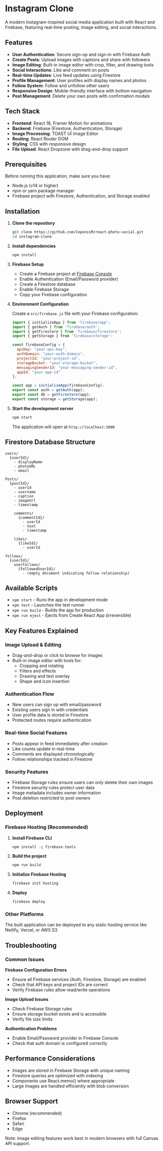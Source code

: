 # Instagram Clone

A modern Instagram-inspired social media application built with React and Firebase, featuring real-time posting, image editing, and social interactions.

## Features

- **User Authentication**: Secure sign-up and sign-in with Firebase Auth
- **Create Posts**: Upload images with captions and share with followers
- **Image Editing**: Built-in image editor with crop, filter, and drawing tools
- **Social Interactions**: Like and comment on posts
- **Real-time Updates**: Live feed updates using Firestore
- **Profile Management**: User profiles with display names and photos
- **Follow System**: Follow and unfollow other users
- **Responsive Design**: Mobile-friendly interface with bottom navigation
- **Post Management**: Delete your own posts with confirmation modals

## Tech Stack

- **Frontend**: React 18, Framer Motion for animations
- **Backend**: Firebase (Firestore, Authentication, Storage)
- **Image Processing**: TOAST UI Image Editor
- **Routing**: React Router DOM
- **Styling**: CSS with responsive design
- **File Upload**: React Dropzone with drag-and-drop support

## Prerequisites

Before running this application, make sure you have:

- Node.js (v14 or higher)
- npm or yarn package manager
- Firebase project with Firestore, Authentication, and Storage enabled

## Installation

1. **Clone the repository**
   ```bash
   git clone https://github.com/CeponisM/react-photo-social.git
   cd instagram-clone
   ```

2. **Install dependencies**
   ```bash
   npm install
   ```

3. **Firebase Setup**
   - Create a Firebase project at [Firebase Console](https://console.firebase.google.com)
   - Enable Authentication (Email/Password provider)
   - Create a Firestore database
   - Enable Firebase Storage
   - Copy your Firebase configuration

4. **Environment Configuration**
   
   Create a `src/firebase.js` file with your Firebase configuration:
   ```javascript
   import { initializeApp } from 'firebase/app';
   import { getAuth } from 'firebase/auth';
   import { getFirestore } from 'firebase/firestore';
   import { getStorage } from 'firebase/storage';

   const firebaseConfig = {
     apiKey: "your-api-key",
     authDomain: "your-auth-domain",
     projectId: "your-project-id",
     storageBucket: "your-storage-bucket",
     messagingSenderId: "your-messaging-sender-id",
     appId: "your-app-id"
   };

   const app = initializeApp(firebaseConfig);
   export const auth = getAuth(app);
   export const db = getFirestore(app);
   export const storage = getStorage(app);
   ```

5. **Start the development server**
   ```bash
   npm start
   ```

   The application will open at `http://localhost:3000`

## Firestore Database Structure

```
users/
  {userId}/
    - displayName
    - photoURL
    - email

Posts/
  {postId}/
    - userId
    - username
    - caption
    - imageUrl
    - timestamp
    
    comments/
      {commentId}/
        - userId
        - text
        - timestamp
    
    likes/
      {likeId}/
        - userId

follows/
  {userId}/
    userFollows/
      {followedUserId}/
        - (empty document indicating follow relationship)
```

## Available Scripts

- `npm start` - Runs the app in development mode
- `npm test` - Launches the test runner
- `npm run build` - Builds the app for production
- `npm run eject` - Ejects from Create React App (irreversible)

## Key Features Explained

### Image Upload & Editing
- Drag-and-drop or click to browse for images
- Built-in image editor with tools for:
  - Cropping and rotating
  - Filters and effects
  - Drawing and text overlay
  - Shape and icon insertion

### Authentication Flow
- New users can sign up with email/password
- Existing users sign in with credentials
- User profile data is stored in Firestore
- Protected routes require authentication

### Real-time Social Features
- Posts appear in feed immediately after creation
- Like counts update in real-time
- Comments are displayed chronologically
- Follow relationships tracked in Firestore

### Security Features
- Firebase Storage rules ensure users can only delete their own images
- Firestore security rules protect user data
- Image metadata includes owner information
- Post deletion restricted to post owners

## Deployment

### Firebase Hosting (Recommended)

1. **Install Firebase CLI**
   ```bash
   npm install -g firebase-tools
   ```

2. **Build the project**
   ```bash
   npm run build
   ```

3. **Initialize Firebase Hosting**
   ```bash
   firebase init hosting
   ```

4. **Deploy**
   ```bash
   firebase deploy
   ```

### Other Platforms
The built application can be deployed to any static hosting service like Netlify, Vercel, or AWS S3.

## Troubleshooting

### Common Issues

**Firebase Configuration Errors**
- Ensure all Firebase services (Auth, Firestore, Storage) are enabled
- Check that API keys and project IDs are correct
- Verify Firebase rules allow read/write operations

**Image Upload Issues**
- Check Firebase Storage rules
- Ensure storage bucket exists and is accessible
- Verify file size limits

**Authentication Problems**
- Enable Email/Password provider in Firebase Console
- Check that auth domain is configured correctly

## Performance Considerations

- Images are stored in Firebase Storage with unique naming
- Firestore queries are optimized with indexing
- Components use React.memo() where appropriate
- Large images are handled efficiently with blob conversion

## Browser Support

- Chrome (recommended)
- Firefox
- Safari
- Edge

Note: Image editing features work best in modern browsers with full Canvas API support.